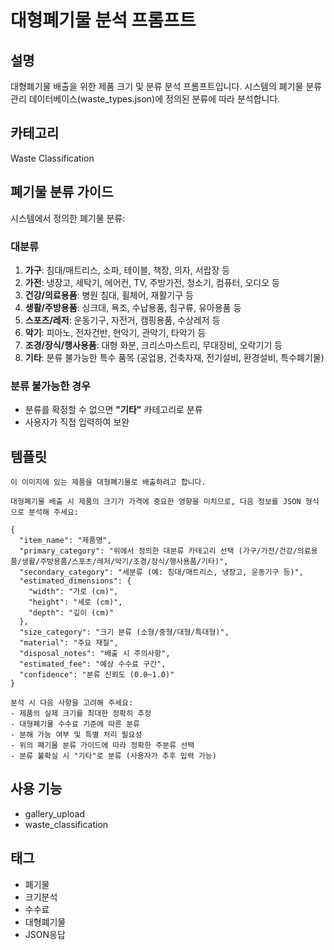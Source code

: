 # 대형폐기물 분석 프롬프트

## 설명
대형폐기물 배출을 위한 제품 크기 및 분류 분석 프롬프트입니다.
시스템의 폐기물 분류 관리 데이터베이스(waste_types.json)에 정의된 분류에 따라 분석합니다.

## 카테고리
Waste Classification

## 폐기물 분류 가이드
시스템에서 정의한 폐기물 분류:

### 대분류
1. **가구**: 침대/매트리스, 소파, 테이블, 책장, 의자, 서랍장 등
2. **가전**: 냉장고, 세탁기, 에어컨, TV, 주방가전, 청소기, 컴퓨터, 오디오 등
3. **건강/의료용품**: 병원 침대, 휠체어, 재활기구 등
4. **생활/주방용품**: 싱크대, 욕조, 수납용품, 침구류, 유아용품 등
5. **스포츠/레저**: 운동기구, 자전거, 캠핑용품, 수상레저 등
6. **악기**: 피아노, 전자건반, 현악기, 관악기, 타악기 등
7. **조경/장식/행사용품**: 대형 화분, 크리스마스트리, 무대장비, 오락기기 등
8. **기타**: 분류 불가능한 특수 품목 (공업용, 건축자재, 전기설비, 환경설비, 특수폐기물)

### 분류 불가능한 경우
- 분류를 확정할 수 없으면 **"기타"** 카테고리로 분류
- 사용자가 직접 입력하여 보완

## 템플릿
```
이 이미지에 있는 제품을 대형폐기물로 배출하려고 합니다.

대형폐기물 배출 시 제품의 크기가 가격에 중요한 영향을 미치므로, 다음 정보를 JSON 형식으로 분석해 주세요:

{
  "item_name": "제품명",
  "primary_category": "위에서 정의한 대분류 카테고리 선택 (가구/가전/건강/의료용품/생활/주방용품/스포츠/레저/악기/조경/장식/행사용품/기타)",
  "secondary_category": "세분류 (예: 침대/매트리스, 냉장고, 운동기구 등)",
  "estimated_dimensions": {
    "width": "가로 (cm)",
    "height": "세로 (cm)",
    "depth": "깊이 (cm)"
  },
  "size_category": "크기 분류 (소형/중형/대형/특대형)",
  "material": "주요 재질",
  "disposal_notes": "배출 시 주의사항",
  "estimated_fee": "예상 수수료 구간",
  "confidence": "분류 신뢰도 (0.0~1.0)"
}

분석 시 다음 사항을 고려해 주세요:
- 제품의 실제 크기를 최대한 정확히 추정
- 대형폐기물 수수료 기준에 따른 분류
- 분해 가능 여부 및 특별 처리 필요성
- 위의 폐기물 분류 가이드에 따라 정확한 주분류 선택
- 분류 불확실 시 "기타"로 분류 (사용자가 추후 입력 가능)
```

## 사용 기능
- gallery_upload
- waste_classification

## 태그
- 폐기물
- 크기분석
- 수수료
- 대형폐기물
- JSON응답